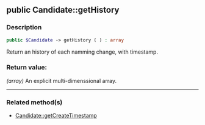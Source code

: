 ## public Candidate::getHistory

### Description    

```php
public $Candidate -> getHistory ( ) : array
```

Return an history of each namming change, with timestamp.    


### Return value:   

*(array)* An explicit multi-dimenssional array.


---------------------------------------

### Related method(s)      

* [Candidate::getCreateTimestamp](../Candidate%20Class/public%20Candidate--getCreateTimestamp.md)    
